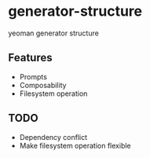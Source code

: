 # generator-structure

yeoman generator structure


## Features

* Prompts
* Composability
* Filesystem operation

## TODO

* Dependency conflict
* Make filesystem operation flexible

